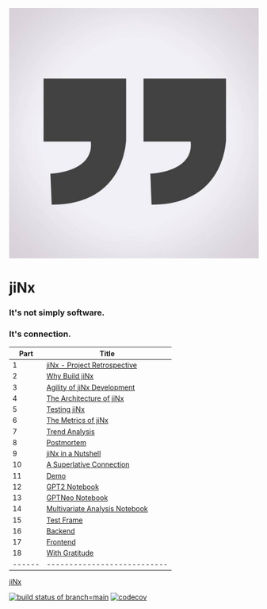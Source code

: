 [![jiNx](https://github.com/anthemwingate/jiNx/blob/main/Supplemental%20Documents/quotation%20marks.png)](https://youtu.be/VYVv8uN_r4E)


# jiNx
### It's not simply software.

### It's connection.

| Part |      Title                
|------|---------------------------
| 1    | [jiNx - Project Retrospective](https://github.com/anthemwingate/jiNx/blob/main/Supplemental%20Documents/jiNx%20in%20a%20nutshell.pdf)
| 2    | [Why Build jiNx](https://github.com/anthemwingate/jiNx/blob/main/Supplemental%20Documents/Why%20build%20jiNx.pdf) 
| 3    | [Agility of jiNx Development](https://github.com/anthemwingate/jiNx/blob/main/Supplemental%20Documents/Agility%20of%20jiNxDevelopment.pdf)
| 4    | [The Architecture of jiNx](https://github.com/anthemwingate/jiNx/blob/main/Supplemental%20Documents/The%20Architecture%20jiNx.pdf)
| 5    | [Testing jiNx](https://github.com/anthemwingate/jiNx/blob/main/Supplemental%20Documents/Testing%20jiNx.pdf)
| 6    | [The Metrics of jiNx](https://github.com/anthemwingate/jiNx/blob/main/Supplemental%20Documents/The%20Metrics%20of%20jiNx.pdf)
| 7    | [Trend Analysis](https://github.com/anthemwingate/jiNx/blob/main/Supplemental%20Documents/Trend%20Analysis%20of%20development%20metrics%20for%20jiNx.pdf)
| 8    | [Postmortem](https://github.com/anthemwingate/jiNx/blob/main/Supplemental%20Documents/PostMortem.pdf)
| 9    | [jiNx in a Nutshell](https://youtu.be/B-zLsNMnivA)
| 10   | [A Superlative Connection](https://youtu.be/HR384HmWLiI)
| 11   | [Demo](https://youtu.be/FeoS_uucnBE)
| 12   | [GPT2 Notebook](https://github.com/anthemwingate/jiNx/blob/main/ColabNotebooks/youtubePredictor_gpt2_finetuned_355M.ipynb)
| 13   | [GPTNeo Notebook](https://github.com/anthemwingate/jiNx/blob/main/ColabNotebooks/youtubePredictor_gptNeo.ipynb)
| 14   | [Multivariate Analysis Notebook](https://github.com/anthemwingate/jiNx/blob/main/ColabNotebooks/jiNx_MultivariateRegression.ipynb)
| 15   | [Test Frame](https://github.com/anthemwingate/jiNx/blob/youtubePredictor_testFrame/tests/youtubePredictor_dataManager_testSuite.py)
| 16   | [Backend](https://github.com/anthemwingate/jiNx/blob/youtubePredictor_Demo/youtubePredictor/youtubePredictor_backend/youtubePredictor_dataManager.py)
| 17   | [Frontend](https://github.com/anthemwingate/jiNx/blob/youtubePredictor_Demo/youtubePredictor/youtubePredictor_frontend/youtubePredictor_flask_wrapper.py)
| 18   | [With Gratitude](https://github.com/anthemwingate/jiNx/blob/main/Supplemental%20Documents/With%20Gratitude.pdf)
|------|---------------------------

[jiNx](https://anthemwingate.github.io/jiNx/)

[![build status of branch=main](https://travis-ci.com/anthemwingate/jiNx.svg?branch=main)](https://travis-ci.com/anthemwingate/jiNx)
[![codecov](https://codecov.io/gh/anthemwingate/jiNx/branch/main/graph/badge.svg)](https://codecov.io/gh/anthemwingate/jiNx)
